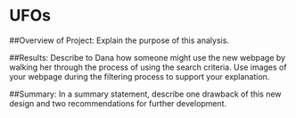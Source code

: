 # UFOs

##Overview of Project: Explain the purpose of this analysis.



##Results: Describe to Dana how someone might use the new webpage by walking her through the process of using the search criteria. Use images of your webpage during the filtering process to support your explanation.



##Summary: In a summary statement, describe one drawback of this new design and two recommendations for further development.
